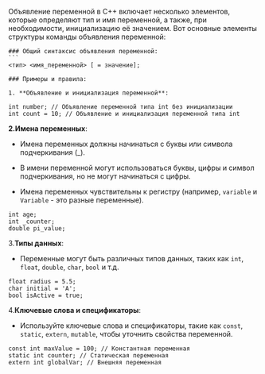 Объявление переменной в C++ включает несколько элементов, которые определяют тип и имя переменной, а также, при необходимости, инициализацию её значением. Вот основные элементы структуры команды объявления переменной:

	### Общий синтаксис объявления переменной:
	```
	<тип> <имя_переменной> [ = значение];

```
### Примеры и правила:

1. **Объявление и инициализация переменной**:
 ```
 ```
 int number; // Объявление переменной типа int без инициализации
int count = 10; // Объявление и инициализация переменной типа int

```
**2.Имена переменных**:

- Имена переменных должны начинаться с буквы или символа подчеркивания (_).
    
- В имени переменной могут использоваться буквы, цифры и символ подчеркивания, но не могут начинаться с цифры.
    
- Имена переменных чувствительны к регистру (например, `variable` и `Variable` - это разные переменные).
```
int age;
int _counter;
double pi_value;

```
3.**Типы данных**:

- Переменные могут быть различных типов данных, таких как `int`, `float`, `double`, `char`, `bool` и т.д.
```
float radius = 5.5;
char initial = 'A';
bool isActive = true;

```
4.**Ключевые слова и спецификаторы**:

- Используйте ключевые слова и спецификаторы, такие как `const`, `static`, `extern`, `mutable`, чтобы уточнить свойства переменной.
```
const int maxValue = 100; // Константная переменная
static int counter; // Статическая переменная
extern int globalVar; // Внешняя переменная

```